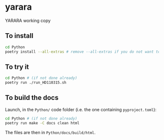 # yarara
YARARA working copy

## To install

```bash
cd Python
poetry install --all-extras # remove --all-extras if you do not want to build the docs
```

## To try it

```bash
cd Python # (if not done already)
poetry run ./run_HD110315.sh
```

## To build the docs

Launch, in the `Python/` code folder (i.e. the one containing `pyproject.toml`):

```bash
cd Python # (if not done already)
poetry run make -C docs clean html
```

The files are then in `Python/docs/build/html`.
